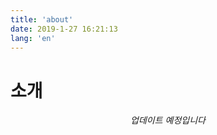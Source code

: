 ```yaml
---
title: 'about'
date: 2019-1-27 16:21:13
lang: 'en'
---
```


# 소개

<div align="center">

_업데이트 예정입니다_

</div>
